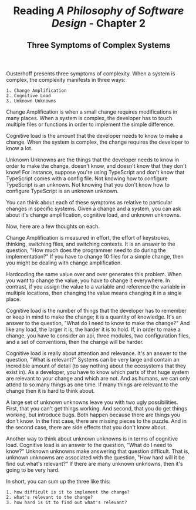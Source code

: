 <header>
    <h1>Reading <i>A Philosophy of Software Design</i> - Chapter 2</h1>
    <h2>Three Symptoms of Complex Systems</h2>
</header>

Ousterhoff presents three symptoms of complexity. When a system is complex, the complexity manifests in three ways: 

    1. Change Amplification 
    2. Cognitive Load 
    3. Unknown Unknowns 

Change Amplification is when a small change requires modifications in many places. When a system is complex, the developer has to touch multiple files or functions in order to implement the simple difference. 

Cognitive load is the amount that the developer needs to know to make a change. When the system is complex, the change requires the developer to know a lot. 

Unknown Unknowns are the things that the developer needs to know in order to make the change, doesn't know, and doesn't know that they don't know! For instance, suppose you're using TypeScript and don't know that TypeScript comes with a config file. Not knowing how to configure TypeScript is an unknown. Not knowing that you don't know how to configure TypeScript is an unknown unknown.  

You can think about each of these symptoms as relative to particular changes in specific systems. Given a change and a system, you can ask about it's change amplification, cognitive load, and unknown unknowns. 

Now, here are a few thoughts on each. 

Change Amplification is measured in effort, the effort of keystrokes, thinking, switching files, and switching contexts. It is an answer to the question, "How much does the programmer need to do during the implementation?" If you have to change 10 files for a simple change, then you might be dealing with change amplification. 

Hardcoding the same value over and over generates this problem. When you want to change the value, you have to change it everywhere. In contrast, if you assign the value to a variable and reference the variable in multiple locations, then changing the value means changing it in a single place. 

Cognitive load is the number of things that the developer has to remember or keep in mind to make the change; it is a quantity of knowledge. It's an answer to the question, "What do I need to know to make the change?" And like any load, the larger it is, the harder it is to hold. If, in order to make a change, you have to consider an api, three modules, two configuration files, and a set of conventions, then the change will be harder.

Cognitive load is really about attention and relevance. It's an answer to the question, "What is relevant?" Systems can be very large and contain an incredible amount of detail (to say nothing about the ecosystems that they exist in). As a developer, you have to know which parts of that huge system are relevant to your change and which are not. And as humans, we can only attend to so many things as one time. If many things are relevant to the change then it is hard to think about. 

A large set of unknown unknowns leave you with two ugly possibilities. First, that you can't get things working. And second, that you do get things working, but introduce bugs. Both happen because there are things you don't know. In the first case, there are missing pieces to the puzzle. And in the second case, there are side effects that you don't know about. 

Another way to think about unknown unknowns is in terms of cognitive load. Cognitive load is an answer to the question, "What do I need to know?" Unknown unknowns make answering that question difficult. That is, unknown unknowns are associated with the question, "How hard will it be find out what's relevant?" If there are many unknown unknowns, then it's going to be very hard. 

In short, you can sum up the three like this: 

    1. how difficult is it to implement the change? 
    2. what's relevant to the change?
    3. how hard is it to find out what's relevant? 
